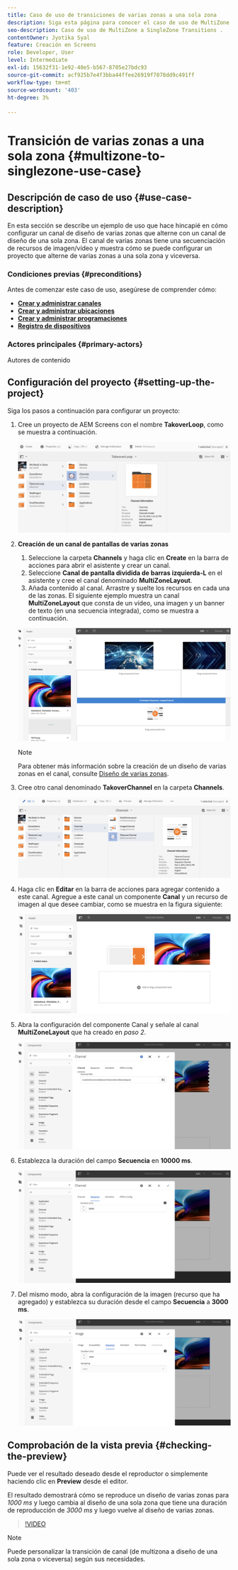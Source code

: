 ```yaml
---
title: Caso de uso de transiciones de varias zonas a una sola zona
description: Siga esta página para conocer el caso de uso de MultiZone to SingleZone Transitions .
seo-description: Caso de uso de MultiZone a SingleZone Transitions .
contentOwner: Jyotika Syal
feature: Creación en Screens
role: Developer, User
level: Intermediate
exl-id: 15632f31-1e92-40e5-b567-8705e27bdc93
source-git-commit: acf925b7e4f3bba44ffee26919f7078dd9c491ff
workflow-type: tm+mt
source-wordcount: '403'
ht-degree: 3%

---
```


# Transición de varias zonas a una sola zona {#multizone-to-singlezone-use-case}


## Descripción de caso de uso {#use-case-description}

En esta sección se describe un ejemplo de uso que hace hincapié en cómo configurar un canal de diseño de varias zonas que alterne con un canal de diseño de una sola zona. El canal de varias zonas tiene una secuenciación de recursos de imagen/vídeo y muestra cómo se puede configurar un proyecto que alterne de varias zonas a una sola zona y viceversa.

### Condiciones previas {#preconditions}

Antes de comenzar este caso de uso, asegúrese de comprender cómo:

* **[Crear y administrar canales](managing-channels.md)**
* **[Crear y administrar ubicaciones](managing-locations.md)**
* **[Crear y administrar programaciones](managing-schedules.md)**
* **[Registro de dispositivos](device-registration.md)**

### Actores principales {#primary-actors}

Autores de contenido

## Configuración del proyecto {#setting-up-the-project}

Siga los pasos a continuación para configurar un proyecto:

1. Cree un proyecto de AEM Screens con el nombre **TakoverLoop**, como se muestra a continuación.

   ![recurso](assets/mz-to-sz1.png)


1. **Creación de un canal de pantallas de varias zonas**

   1. Seleccione la carpeta **Channels** y haga clic en **Create** en la barra de acciones para abrir el asistente y crear un canal.
   1. Seleccione **Canal de pantalla dividida de barras izquierda-L** en el asistente y cree el canal denominado **MultiZoneLayout**.
   1. Añada contenido al canal. Arrastre y suelte los recursos en cada una de las zonas. El siguiente ejemplo muestra un canal **MultiZoneLayout** que consta de un vídeo, una imagen y un banner de texto (en una secuencia integrada), como se muestra a continuación.

   ![recurso](assets/mz-to-sz2.png)

   >[!NOTE]
   >
   >Para obtener más información sobre la creación de un diseño de varias zonas en el canal, consulte [Diseño de varias zonas](multi-zone-layout-aem-screens.md).


1. Cree otro canal denominado **TakoverChannel** en la carpeta **Channels**.

   ![recurso](assets/mz-to-sz3.png)

1. Haga clic en **Editar** en la barra de acciones para agregar contenido a este canal. Agregue a este canal un componente **Canal** y un recurso de imagen al que desee cambiar, como se muestra en la figura siguiente:

   ![recurso](assets/mz-to-sz4.png)

1. Abra la configuración del componente Canal y señale al canal **MultiZoneLayout** que ha creado en *paso 2*.

   ![recurso](assets/mz-to-sz5.png)

1. Establezca la duración del campo **Secuencia** en **10000 ms**.

   ![recurso](assets/mz-to-sz6.png)

1. Del mismo modo, abra la configuración de la imagen (recurso que ha agregado) y establezca su duración desde el campo **Secuencia** a **3000 ms**.

   ![recurso](assets/mz-to-sz7.png)

## Comprobación de la vista previa {#checking-the-preview}

Puede ver el resultado deseado desde el reproductor o simplemente haciendo clic en **Preview** desde el editor.

El resultado demostrará cómo se reproduce un diseño de varias zonas para *1000 ms* y luego cambia al diseño de una sola zona que tiene una duración de reproducción de *3000 ms* y luego vuelve al diseño de varias zonas.

>[!VIDEO](https://video.tv.adobe.com/v/30366)

>[!NOTE]
>
>Puede personalizar la transición de canal (de multizona a diseño de una sola zona o viceversa) según sus necesidades.
